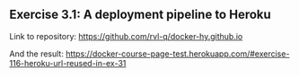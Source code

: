 ## Exercise 3.1: A deployment pipeline to Heroku

Link to repository:
https://github.com/rvl-q/docker-hy.github.io

And the result:
https://docker-course-page-test.herokuapp.com/#exercise-116-heroku-url-reused-in-ex-31